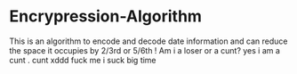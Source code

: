 # Encrypression-Algorithm
This is an algorithm to encode and decode date information and can reduce the space it occupies by 2/3rd or 5/6th !
Am i a loser or a cunt?
yes i am a cunt .
cunt xddd
fuck me 
i suck big time 
